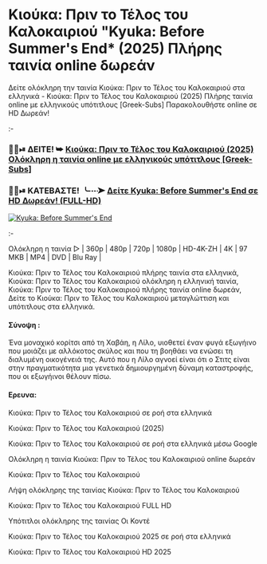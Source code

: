 # Κιούκα: Πριν το Τέλος του Καλοκαιριού "Kyuka: Before Summer's End* (2025) Πλήρης ταινία online δωρεάν

Δείτε ολόκληρη την ταινία Κιούκα: Πριν το Τέλος του Καλοκαιριού στα ελληνικά - Κιούκα: Πριν το Τέλος του Καλοκαιριού (2025) Πλήρης ταινία online με ελληνικούς υπότιτλους [Greek-Subs] Παρακολουθήστε online σε HD Δωρεάν!

:-

### 🔴🍿⏯ ΔΕΙΤΕ! ➥ [Κιούκα: Πριν το Τέλος του Καλοκαιριού (2025) Ολόκληρη η ταινία online με ελληνικούς υπότιτλους [Greek-Subs]](https://playmov.fun/el/movie/950387/A-Minecraft-Movie?HTML)

### 🔴🍿⏯ ΚΑΤΕΒΑΣΤΕ! ╰┈➤ [Δείτε Kyuka: Before Summer's End σε HD Δωρεάν! (FULL-HD)](https://playmov.fun/el/movie/950387/A-Minecraft-Movie?HTML)

<p><a href="https://playmov.fun/el/movie/950387/A-Minecraft-Movie?HTML" rel="nofollow"><img src="https://media.themoviedb.org/t/p/w500_and_h282_face/aPOWBoA1aKCZxUGuHIIa0Ha8ZbK.jpg" alt="Kyuka: Before Summer's End" style="max-width: 100%;"></a></p>

:-

Ολόκληρη η ταινία ▷ | 360p | 480p | 720p | 1080p | HD-4K-ZH | 4K | 97 MKB | MP4 | DVD | Blu Ray |

Κιούκα: Πριν το Τέλος του Καλοκαιριού πλήρης ταινία στα ελληνικά, Κιούκα: Πριν το Τέλος του Καλοκαιριού ολόκληρη η ελληνική ταινία, Κιούκα: Πριν το Τέλος του Καλοκαιριού πλήρης ταινία online δωρεάν, Δείτε το Κιούκα: Πριν το Τέλος του Καλοκαιριού μεταγλώττιση και υπότιτλους στα ελληνικά.

#### Σύνοψη :

Ένα μοναχικό κορίτσι από τη Χαβάη, η Λίλο, υιοθετεί έναν φυγά εξωγήινο που μοιάζει με αλλόκοτος σκύλος και που τη βοηθάει να ενώσει τη διαλυμένη οικογένειά της. Αυτό που η Λίλο αγνοεί είναι ότι ο Στιτς είναι στην πραγματικότητα μια γενετικά δημιουργημένη δύναμη καταστροφής, που οι εξωγήινοι θέλουν πίσω.

#### Ερευνα:

Κιούκα: Πριν το Τέλος του Καλοκαιριού σε ροή στα ελληνικά

Κιούκα: Πριν το Τέλος του Καλοκαιριού (2025)

Κιούκα: Πριν το Τέλος του Καλοκαιριού σε ροή στα ελληνικά μέσω Google

Ολόκληρη η ταινία Κιούκα: Πριν το Τέλος του Καλοκαιριού online δωρεάν

Κιούκα: Πριν το Τέλος του Καλοκαιριού

Λήψη ολόκληρης της ταινίας Κιούκα: Πριν το Τέλος του Καλοκαιριού

Κιούκα: Πριν το Τέλος του Καλοκαιριού FULL HD

Υπότιτλοι ολόκληρης της ταινίας Οι Κοντέ

Κιούκα: Πριν το Τέλος του Καλοκαιριού 2025 σε ροή στα ελληνικά

Κιούκα: Πριν το Τέλος του Καλοκαιριού HD 2025
